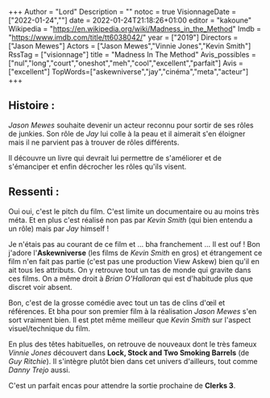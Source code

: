 +++
Author = "Lord"
Description = ""
notoc = true
VisionnageDate = ["2022-01-24",""]
date = 2022-01-24T21:18:26+01:00
editor = "kakoune"
Wikipedia = "https://en.wikipedia.org/wiki/Madness_in_the_Method"
Imdb = "https://www.imdb.com/title/tt6038042/"
year = ["2019"]
Directors = ["Jason Mewes"]
Actors = ["Jason Mewes","Vinnie Jones","Kevin Smith"]
RssTag = ["visionnage"]
title = "Madness In The Method"
Avis_possibles = ["nul","long","court","oneshot","meh","cool","excellent","parfait"]
Avis = ["excellent"] 
TopWords=["askewniverse","jay","cinéma","meta","acteur"]
+++
## Histoire :
*Jason Mewes* souhaite devenir un acteur reconnu pour sortir de ses rôles de junkies.
Son rôle de *Jay* lui colle à la peau et il aimerait s'en éloigner mais il ne parvient pas à trouver de rôles différents.

Il découvre un livre qui devrait lui permettre de s'améliorer et de s'émanciper et enfin décrocher les rôles qu'ils visent.

## Ressenti :
Oui oui, c'est le pitch du film.
C'est limite un documentaire ou au moins très méta.
Et en plus c'est réalisé non pas par *Kevin Smith* (qui bien entendu a un rôle) mais par *Jay* himself !

Je n'étais pas au courant de ce film et … bha franchement … Il est ouf !
Bon j'adore l'**Askewniverse** (les films de *Kevin Smith* en gros) et étrangement ce film n'en fait pas partie (c'est pas une production View Askew) bien qu'il en ait tous les attributs.
On y retrouve tout un tas de monde qui gravite dans ces films.
On a même droit à *Brian O'Halloran* qui est d'habitude plus que discret voir absent.

Bon, c'est de la grosse comédie avec tout un tas de clins d'œil et références.
Et bha pour son premier film à la réalisation *Jason Mewes* s'en sort vraiment bien.
Il est ptet même meilleur que *Kevin Smith* sur l'aspect visuel/technique du film.

En plus des têtes habituelles, on retrouve de nouveaux dont le très fameux *Vinnie Jones* découvert dans **Lock, Stock and Two Smoking Barrels** (de *Guy Ritchie*).
Il s'intègre plutôt bien dans cet univers d'ailleurs, tout comme *Danny Trejo* aussi.

C'est un parfait encas pour attendre la sortie prochaine de **Clerks 3**.

